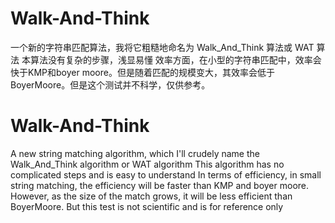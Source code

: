 # Walk-And-Think
一个新的字符串匹配算法，我将它粗糙地命名为 Walk_And_Think 算法或 WAT 算法
本算法没有复杂的步骤，浅显易懂
效率方面，在小型的字符串匹配中，效率会快于KMP和boyer moore。但是随着匹配的规模变大，其效率会低于BoyerMoore。但是这个测试并不科学，仅供参考。

# Walk-And-Think
A new string matching algorithm, which I'll crudely name the Walk_And_Think algorithm or WAT algorithm
This algorithm has no complicated steps and is easy to understand
In terms of efficiency, in small string matching, the efficiency will be faster than KMP and boyer moore. However, as the size of the match grows, it will be less efficient than BoyerMoore. But this test is not scientific and is for reference only
